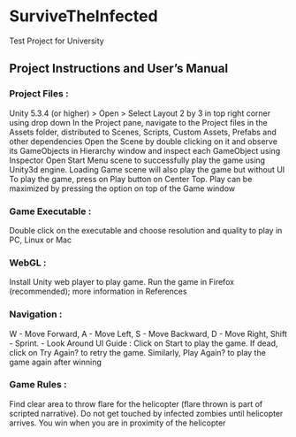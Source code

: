 # SurviveTheInfected
Test Project for University

## Project Instructions and User’s Manual

### Project Files : 

Unity 5.3.4 (or higher) > Open > <Zombie Runner> 
Select Layout 2 by 3 in top right corner using drop down
In the Project pane, navigate to the Project files in the Assets folder, distributed to Scenes, Scripts, Custom Assets, Prefabs and other dependencies
Open the Scene by double clicking on it and observe its GameObjects in Hierarchy window and inspect each GameObject using Inspector 
Open Start Menu scene to successfully play the game using Unity3d engine. Loading Game scene will also play the game but without UI
To play the game, press on Play button on Center Top. Play can be maximized by pressing the option on top of the Game window

### Game Executable : 
Double click on the executable and choose resolution and quality to play in PC, Linux or Mac

### WebGL : 
Install Unity web player to play game. Run the game in Firefox (recommended); more information in References

### Navigation : 
W - Move Forward, A - Move Left, S - Move Backward, D - Move Right, Shift - Sprint. <Mouse> - Look Around
UI Guide : Click on Start to play the game. If dead, click on Try Again? to retry the game. Similarly, Play Again? to play the game again after winning

### Game Rules : 
Find clear area to throw flare for the helicopter (flare thrown is part of scripted narrative). Do not get touched by infected zombies until helicopter arrives. You win when you are in proximity of the helicopter
